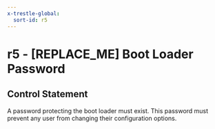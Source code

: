 ```yaml
---
x-trestle-global:
  sort-id: r5
---
```


# r5 - \[REPLACE_ME\] Boot Loader Password

## Control Statement

A password protecting the boot loader must exist. This password must prevent any user from changing their configuration options.
